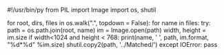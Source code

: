 #!/usr/bin/py
from PIL import Image
import os, shutil

for root, dirs, files in os.walk(".", topdown = False):
  for name in files:
   try:
    path = os.path.join(root, name)
    im = Image.open(path)
    width, height = im.size
    if width<1024 and height < 768:
      print(name, ' ', path, im.format, "%d*%d" %im.size)
      shutil.copy2(path, '../Matched/')
    except IOError: 
      pass
